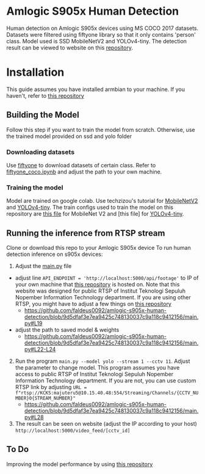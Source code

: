 # Amlogic S905x Human Detection

Human detection on Amlogic S905x devices using MS COCO 2017 datasets. Datasets were filtered using fiftyone library so that it only contains 'person' class. Model used is SSD MobileNetV2 and YOLOv4-tiny. The detection result can be viewed to website on this [repository](https://github.com/faldeus0092/tugas-akhir-cctv).

  

# Installation
This guide assumes you have installed armbian to your machine. If you haven't, refer to [this repository](https://github.com/ophub/amlogic-s9xxx-armbian)

## Building the Model

Follow this step if you want to train the model from scratch. Otherwise, use the trained model provided on ssd and yolo folder

### Downloading datasets

  Use [fiftyone](https://docs.voxel51.com/user_guide/export_datasets.html#basic-recipe) to download datasets of certain class. Refer to [fiftyone_coco.ipynb](https://github.com/faldeus0092/amlogic-s905x-human-detection/blob/main/fiftyone_coco.ipynb) and adjust the path to your own machine.

### Training the model
Model are trained on google colab. Use techzizou's tutorial for [MobileNetV2](https://techzizou.com/training-an-ssd-model-for-a-custom-object-using-tensorflow-2-x/) and [YOLOv4-tiny](https://techzizou.com/train-a-custom-yolov4-tiny-object-detector-using-google(-colab-tutorial-for-beginners/)). The train configs used to train the model on this repository are [this file](https://github.com/faldeus0092/amlogic-s905x-human-detection/blob/main/ssd/ssd_mobilenet_v2_fpnlite_320x320_coco17_tpu-8.config) for MobileNet V2 and [this file] for [YOLOv4-tiny](https://github.com/faldeus0092/amlogic-s905x-human-detection/blob/main/yolo/yolov4-tiny-custom-.cfg).

## Running the inference from RTSP stream
Clone or download this repo to your Amlogic S905x device
To run human detection inference on s905x devices:
1. Adjust the [main.py](https://github.com/faldeus0092/amlogic-s905x-human-detection/blob/main/main.py) file
- adjust line ```API_ENDPOINT = 'http://localhost:5000/api/footage'``` to IP of your own machine that [this repository](https://github.com/faldeus0092/tugas-akhir-cctv) is hosted on. Note that this website  was designed for public RTSP of Institut Teknologi Sepuluh Nopember Information Technology department. If you are using other RTSP, you might have to adjust a few things on [this repository](https://github.com/faldeus0092/tugas-akhir-cctv)
	- https://github.com/faldeus0092/amlogic-s905x-human-detection/blob/9d5dfaf3e7ea9425c748130037c9a118c9412156/main.py#L19
- adjust the path to saved model & weights
	- https://github.com/faldeus0092/amlogic-s905x-human-detection/blob/9d5dfaf3e7ea9425c748130037c9a118c9412156/main.py#L22-L24
2. Run the program ```main.py --model yolo --stream 1 --cctv 11```. Adjust the parameter to change model. This program assumes you have access to public RTSP of Institut Teknologi Sepuluh Nopember Information Technology department. If you are not, you can use custom RTSP link by adjusting ```URL = f"rtsp://KCKS:majuteru5@10.15.40.48:554/Streaming/Channels/{CCTV_NUMBER}0{STREAM_NUMBER}"```
	- https://github.com/faldeus0092/amlogic-s905x-human-detection/blob/9d5dfaf3e7ea9425c748130037c9a118c9412156/main.py#L28
3. The result can be seen on website (adjust the IP according to your host) ```http://localhost:5000/video_feed/[cctv_id]```


## To Do

Improving the model performance by using [this repository](https://github.com/ARM-software/armnn)
